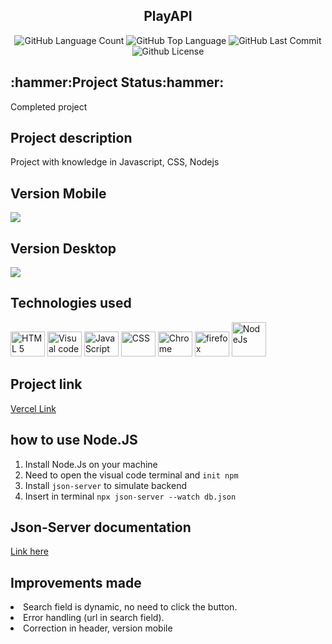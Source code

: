 
<h2 align="center">PlayAPI</h2>
<div align="center">
<img alt="GitHub Language Count" src="https://img.shields.io/github/languages/count/Guilbertoliveira/PlayAPI" />
<img alt="GitHub Top Language" src="https://img.shields.io/github/languages/top/Guilbertoliveira/PlayAPI" />
<img alt="GitHub Last Commit" src="https://img.shields.io/github/last-commit/Guilbertoliveira/PlayAPI" />
<img alt="Github License" src="https://img.shields.io/github/license/Guilbertoliveira/PlayAPI" /> </div>

<h2>:hammer:Project Status:hammer:</h2>
<p>Completed project</p>

<h2>Project description</h2>
<p>Project with knowledge in Javascript, CSS, Nodejs</p>

<h2 >Version Mobile</h2>
<img src="https://user-images.githubusercontent.com/41201436/227272524-38ee76ca-4c50-4e27-8a5f-b4ab2ecc5bf9.gif">

<h2>Version Desktop</h2>
<img src="https://user-images.githubusercontent.com/41201436/227271493-00f05480-1bd5-452a-a13b-a79d18ca5210.png">
<h2>Technologies used</h2>
<div>
<img src="https://cdn.jsdelivr.net/gh/devicons/devicon/icons/html5/html5-plain-wordmark.svg" height="40" width="55" title="HTML 5" />
<img src="https://cdn.jsdelivr.net/gh/devicons/devicon/icons/visualstudio/visualstudio-plain.svg" height="40" width="55" title="Visual code"  />
<img src="https://cdn.jsdelivr.net/gh/devicons/devicon/icons/javascript/javascript-plain.svg" height="40" width="55" title="JavaScript"/>
<img src="https://cdn.jsdelivr.net/gh/devicons/devicon/icons/css3/css3-plain-wordmark.svg" height="40" width="55" title="CSS" /> 
<img src="https://cdn.jsdelivr.net/gh/devicons/devicon/icons/chrome/chrome-original-wordmark.svg" height="40" width="55" title="Chrome"  />
<img src="https://cdn.jsdelivr.net/gh/devicons/devicon/icons/firefox/firefox-original.svg" height="40" width="55" title="firefox" /> 
<img src="https://cdn.jsdelivr.net/gh/devicons/devicon/icons/nodejs/nodejs-plain-wordmark.svg" width="55" title="NodeJs" />
          </div>   
<h2> Project link </h2>
<a href="https://play-api-ten.vercel.app/"> Vercel Link </a>

<h2>how to use Node.JS</h2>
<ol>
<li>Install Node.Js on your machine</li>
<li>Need to open the visual code terminal and <code>init npm</code></li>
<li>Install <code>json-server</code> to simulate backend</li>
<li>Insert in terminal <code>npx json-server --watch db.json</code></li></ol>

<h2>Json-Server documentation</h2>
<a href="https://github.com/typicode/json-server#getting-started">Link here<a/>

<h2>Improvements made</h2>

<li>Search field is dynamic, no need to click the button.</li>
<li>Error handling (url in search field).</li>
<li>Correction in header, version mobile</li>
